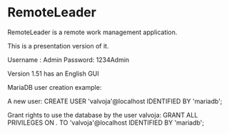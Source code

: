 # RemoteLeader
RemoteLeader is a remote work management application. 

This is a presentation version of it.

Username : Admin
Password: 1234Admin

Version 1.51 has an English GUI

MariaDB user creation example:

A new user:
CREATE USER 'valvoja'@localhost IDENTIFIED BY 'mariadb';

Grant rights to use the database by the user valvoja:
GRANT ALL PRIVILEGES ON *.* TO 'valvoja'@localhost IDENTIFIED BY 'mariadb';
